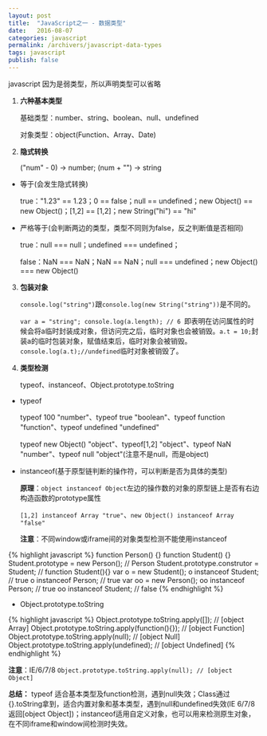 ```yaml
---
layout: post
title:  "JavaScript之一 - 数据类型"
date:   2016-08-07
categories: javascript
permalink: /archivers/javascript-data-types
tags: javascript
publish: false
---
```


javascript 因为是弱类型，所以声明类型可以省略

1. **六种基本类型**

   基础类型：number、string、boolean、null、undefined

   对象类型：object(Function、Array、Date)
	
2. **隐式转换**

   ("num" - 0) -> number; (num + "") -> string

 - 等于(会发生隐式转换)

      true："1.23" == 1.23；0 == false；null == undefined；new Object() == new Object()；[1,2] == [1,2]；new String("hi") == "hi"

 - 严格等于(会判断两边的类型，类型不同则为false，反之判断值是否相同)

      true：null === null；undefined === undefined；

      false：NaN === NaN；NaN == NaN；null === undefined；new Object() === new Object()

3. **包装对象**

   ```console.log("string")```跟```console.log(new String("string"))```是不同的。

   ```var a = "string"; console.log(a.length); // 6 ```即表明在访问属性的时候会将a临时封装成对象，但访问完之后，临时对象也会被销毁。```a.t = 10;```封装a的临时包装对象，赋值结束后，临时对象会被销毁。```console.log(a.t);//undefined```临时对象被销毁了。

4. **类型检测**
	
	typeof、instanceof、Object.prototype.toString

 - typeof

      typeof 100 "number"、typeof true "boolean"、typeof function "function"、typeof undefined "undefined"

      typeof new Object() "object"、typeof[1,2] "object"、typeof NaN "number"、typeof null "object"(注意不是null，而是object)

 - instanceof(基于原型链判断的操作符，可以判断是否为具体的类型)

      **原理**：```object instanceof Object```左边的操作数的对象的原型链上是否有右边构造函数的prototype属性

      ```[1,2] instanceof Array "true"```、```new Object() instanceof Array "false"```

      **注意**：不同window或iframe间的对象类型检测不能使用instanceof

{% highlight javascript %}
function Person() {}
function Student() {}
Student.prototype = new Person(); // Person
Student.prototype.construtor = Student; // function Student(){}
var o = new Student();
o instanceof Student; // true
o instanceof Person; // true
var oo = new Person();
oo instanceof Person; // true
oo instanceof Student; // false
{% endhighlight %}

 - Object.prototype.toString

{% highlight javascript %}
Object.prototype.toString.apply([]); // [object Array]
Object.prototype.toString.apply(function(){}); // [object Function]
Object.prototype.toString.apply(null); // [object Null]
Object.prototype.toString.apply(undefined); // [object Undefined]
{% endhighlight %}

 **注意**：IE/6/7/8 ``` Object.prototype.toString.apply(null); // [object Object] ```

 **总结：** typeof 适合基本类型及function检测，遇到null失效；Class通过{}.toString拿到，适合内置对象和基本类型，遇到null和undefined失效(IE 6/7/8返回[object Object])；instanceof适用自定义对象，也可以用来检测原生对象，在不同iframe和window间检测时失效。
 <!-- ![sss]({{site.baseurl}}/images/javascript/JavaScript-data-types-01.png) -->


